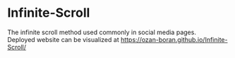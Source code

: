# Infinite-Scroll
The infinite scroll method used commonly in social media pages. <br/>
Deployed website can be visualized at <a>https://ozan-boran.github.io/Infinite-Scroll/</a>
